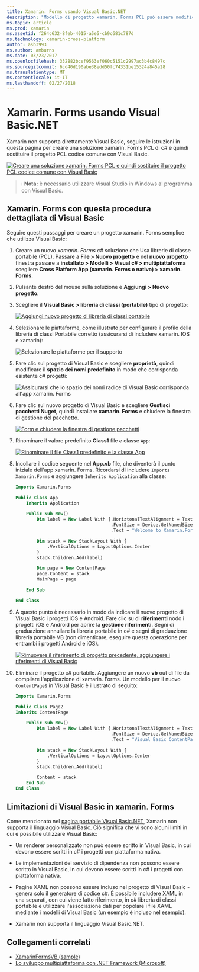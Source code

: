 ```yaml
---
title: Xamarin. Forms usando Visual Basic.NET
description: "Modello di progetto xamarin. Forms PCL può essere modificata per l'utilizzo di Visual Basic per l'assembly principale, in modo efficace che consente di creare App per dispositivi mobili multipiattaforma con Visual Basic.NET."
ms.topic: article
ms.prod: xamarin
ms.assetid: f264c632-8feb-4015-a5e5-cb9c681c787d
ms.technology: xamarin-cross-platform
author: asb3993
ms.author: amburns
ms.date: 03/23/2017
ms.openlocfilehash: 332882bcef9563ef060c5151c2997ac3b4c8497c
ms.sourcegitcommit: 6cd40d190abe38edd50fc74331be15324a845a28
ms.translationtype: MT
ms.contentlocale: it-IT
ms.lasthandoff: 02/27/2018
---
```

# <a name="xamarinforms-using-visual-basicnet"></a>Xamarin. Forms usando Visual Basic.NET

Xamarin non supporta direttamente Visual Basic, seguire le istruzioni in questa pagina per creare una soluzione xamarin. Forms PCL di c# e quindi sostituire il progetto PCL codice comune con Visual Basic.

[ ![](xamarin-forms-images/hero-sml.png "Creare una soluzione xamarin. Forms PCL e quindi sostituire il progetto PCL codice comune con Visual Basic")](xamarin-forms-images/hero.png)

> ℹ️ **Nota:** è necessario utilizzare Visual Studio in Windows al programma con Visual Basic.

## <a name="xamarinforms-with-visual-basic-walkthrough"></a>Xamarin. Forms con questa procedura dettagliata di Visual Basic

Seguire questi passaggi per creare un progetto xamarin. Forms semplice che utilizza Visual Basic:

1. Creare un nuovo *xamarin. Forms c#* soluzione che Usa librerie di classe portabile (PCL).
Passare a **File > Nuovo progetto** e nel **nuovo progetto** finestra passare a **installato > Modelli > Visual c# > multipiattaforma** scegliere  **Cross Platform App (xamarin. Forms o nativo) > xamarin. Forms**.

2. Pulsante destro del mouse sulla soluzione e **Aggiungi > Nuovo progetto**.

3. Scegliere il **Visual Basic > libreria di classi (portabile)** tipo di progetto:

   [ ![](xamarin-forms-images/add-vb-2-sml.png "Aggiungi nuovo progetto di libreria di classi portabile")](xamarin-forms-images/add-vb-2.png)

4. Selezionare le piattaforme, come illustrato per configurare il profilo della libreria di classi Portabile corretto (assicurarsi di includere xamarin. IOS e xamarin):

   ![](xamarin-forms-images/add-vb-3-sml.png "Selezionare le piattaforme per il supporto")

5. Fare clic sul progetto di Visual Basic e scegliere **proprietà**, quindi modificare il **spazio dei nomi predefinito** in modo che corrisponda esistente c# progetti:

   ![](xamarin-forms-images/add-vb-4s-sml.png "Assicurarsi che lo spazio dei nomi radice di Visual Basic corrisponda all'app xamarin. Forms")

6. Fare clic sul nuovo progetto di Visual Basic e scegliere **Gestisci pacchetti Nuget**, quindi installare **xamarin. Forms** e chiudere la finestra di gestione del pacchetto.

   [ ![](xamarin-forms-images/add-vb-4-sml.png "Form e chiudere la finestra di gestione pacchetti")](xamarin-forms-images/add-vb-4.png)

7. Rinominare il valore predefinito **Class1** file *e* classe `App`:

   [ ![](xamarin-forms-images/add-vb-5-sml.png "Rinominare il file Class1 predefinito e la classe App")](xamarin-forms-images/add-vb-5.png)

8. Incollare il codice seguente nel **App.vb** file, che diventerà il punto iniziale dell'app xamarin. Forms. Ricordarsi di includere `Imports Xamarin.Forms` e aggiungere `Inherits Application` alla classe:

    ```vb 
    Imports Xamarin.Forms

    Public Class App
        Inherits Application

        Public Sub New()
            Dim label = New Label With {.HoriztonalTextAlignment = TextAlignment.Center,
                                        .FontSize = Device.GetNamedSize(NamedSize.Medium, GetType(Label)),
                                        .Text = "Welcome to Xamarin.Forms with Visual Basic.NET"}

            Dim stack = New StackLayout With {
                .VerticalOptions = LayoutOptions.Center
            }
            stack.Children.Add(label)

            Dim page = New ContentPage
            page.Content = stack
            MainPage = page

        End Sub

    End Class
    ```

9. A questo punto è necessario in modo da indicare il nuovo progetto di Visual Basic i progetti iOS e Android.
Fare clic su di **riferimenti** nodo i progetti iOS e Android per aprire la **gestione riferimenti**. Segni di graduazione annullare la libreria portabile in c# e segni di graduazione libreria portabile VB (non dimenticare, eseguire questa operazione per entrambi i progetti Android e iOS).

   [ ![](xamarin-forms-images/add-vb-8-sml.png "Rimuovere il riferimento di progetto precedente, aggiungere i riferimenti di Visual Basic")](xamarin-forms-images/add-vb-8.png)

10. Eliminare il progetto c# portabile. Aggiungere un nuovo **vb** out di file da compilare l'applicazione di xamarin. Forms. Un modello per il nuovo `ContentPage`s in Visual Basic è illustrato di seguito:

    ```vb
    Imports Xamarin.Forms

    Public Class Page2
    Inherits ContentPage

        Public Sub New()
            Dim label = New Label With {.HoriztonalTextAlignment = TextAlignment.Center,
                                        .FontSize = Device.GetNamedSize(NamedSize.Medium, GetType(Label)),
                                        .Text = "Visual Basic ContentPage"}

            Dim stack = New StackLayout With {
                .VerticalOptions = LayoutOptions.Center
            }
            stack.Children.Add(label)

            Content = stack
        End Sub
    End Class
    ```

## <a name="limitations-of-visual-basic-in-xamarinforms"></a>Limitazioni di Visual Basic in xamarin. Forms

Come menzionato nel [pagina portabile Visual Basic.NET](/guides/cross-platform/application_fundamentals/pcl/portable_visual_basic_net/), Xamarin non supporta il linguaggio Visual Basic. Ciò significa che vi sono alcuni limiti in cui è possibile utilizzare Visual Basic:

 - Un renderer personalizzato non può essere scritto in Visual Basic, in cui devono essere scritti in c# i progetti con piattaforma nativa.

 - Le implementazioni del servizio di dipendenza non possono essere scritto in Visual Basic, in cui devono essere scritti in c# i progetti con piattaforma nativa.

 - Pagine XAML non possono essere incluso nel progetto di Visual Basic - genera solo il generatore di codice c#. È possibile includere XAML in una separati, con cui viene fatto riferimento, in c# libreria di classi portabile e utilizzare l'associazione dati per popolare i file XAML mediante i modelli di Visual Basic (un esempio è incluso nel [esempio](https://github.com/xamarin/mobile-samples/tree/master/VisualBasic/XamarinFormsVB/XamlPages)).

 - Xamarin non supporta il linguaggio Visual Basic.NET.

## <a name="related-links"></a>Collegamenti correlati

- [XamarinFormsVB (sample)](https://github.com/xamarin/mobile-samples/tree/master/VisualBasic/XamarinFormsVB)
- [Lo sviluppo multipiattaforma con .NET Framework (Microsoft)](http://msdn.microsoft.com/en-us/library/gg597391(v=vs.110).aspx)
